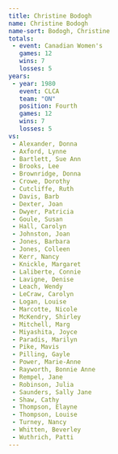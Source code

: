 ```yaml
---
title: Christine Bodogh
name: Christine Bodogh
name-sort: Bodogh, Christine
totals:
 - event: Canadian Women's
   games: 12
   wins: 7
   losses: 5
years:
 - year: 1980
   event: CLCA
   team: "ON"
   position: Fourth
   games: 12
   wins: 7
   losses: 5
vs:
 - Alexander, Donna
 - Axford, Lynne
 - Bartlett, Sue Ann
 - Brooks, Lee
 - Brownridge, Donna
 - Crowe, Dorothy
 - Cutcliffe, Ruth
 - Davis, Barb
 - Dexter, Joan
 - Dwyer, Patricia
 - Goule, Susan
 - Hall, Carolyn
 - Johnston, Joan
 - Jones, Barbara
 - Jones, Colleen
 - Kerr, Nancy
 - Knickle, Margaret
 - Laliberte, Connie
 - Lavigne, Denise
 - Leach, Wendy
 - LeCraw, Carolyn
 - Logan, Louise
 - Marcotte, Nicole
 - McKendry, Shirley
 - Mitchell, Marg
 - Miyashita, Joyce
 - Paradis, Marilyn
 - Pike, Mavis
 - Pilling, Gayle
 - Power, Marie-Anne
 - Rayworth, Bonnie Anne
 - Rempel, Jane
 - Robinson, Julia
 - Saunders, Sally Jane
 - Shaw, Cathy
 - Thompson, Elayne
 - Thompson, Louise
 - Turney, Nancy
 - Whitten, Beverley
 - Wuthrich, Patti
---
```

